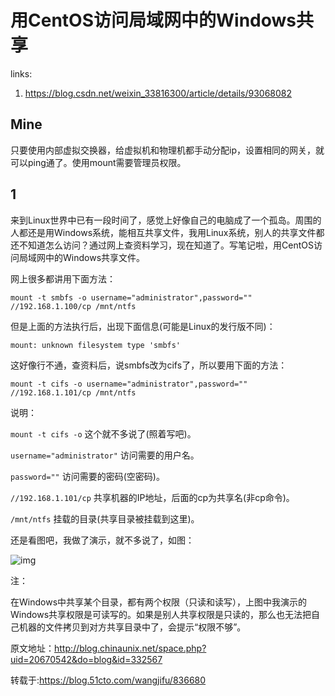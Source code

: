 # 用CentOS访问局域网中的Windows共享

links:

1. <https://blog.csdn.net/weixin_33816300/article/details/93068082>

## Mine

只要使用内部虚拟交换器，给虚拟机和物理机都手动分配ip，设置相同的网关，就可以ping通了。使用mount需要管理员权限。

## 1

来到Linux世界中已有一段时间了，感觉上好像自己的电脑成了一个孤岛。周围的人都还是用Windows系统，能相互共享文件，我用Linux系统，别人的共享文件都还不知道怎么访问？通过网上查资料学习，现在知道了。写笔记啦，用CentOS访问局域网中的Windows共享文件。

网上很多都讲用下面方法：

`mount -t smbfs -o username="administrator",password="" //192.168.1.100/cp /mnt/ntfs`

但是上面的方法执行后，出现下面信息(可能是Linux的发行版不同)：

`mount: unknown filesystem type 'smbfs'`

这好像行不通，查资料后，说smbfs改为cifs了，所以要用下面的方法：

`mount -t cifs -o username="administrator",password="" //192.168.1.101/cp /mnt/ntfs`

说明：

`mount -t cifs -o` 这个就不多说了(照着写吧)。

`username="administrator"` 访问需要的用户名。

`password=""` 访问需要的密码(空密码)。

`//192.168.1.101/cp` 共享机器的IP地址，后面的cp为共享名(非cp命令)。

`/mnt/ntfs` 挂载的目录(共享目录被挂载到这里)。

还是看图吧，我做了演示，就不多说了，如图：

![img](http://blog.chinaunix.net/photo/76337_080919164343.png)

注：

  在Windows中共享某个目录，都有两个权限（只读和读写），上图中我演示的Windows共享权限是可读写的。如果是别人共享权限是只读的，那么也无法把自己机器的文件拷贝到对方共享目录中了，会提示“权限不够”。

原文地址：http://blog.chinaunix.net/space.php?uid=20670542&do=blog&id=332567

转载于:https://blog.51cto.com/wangjifu/836680